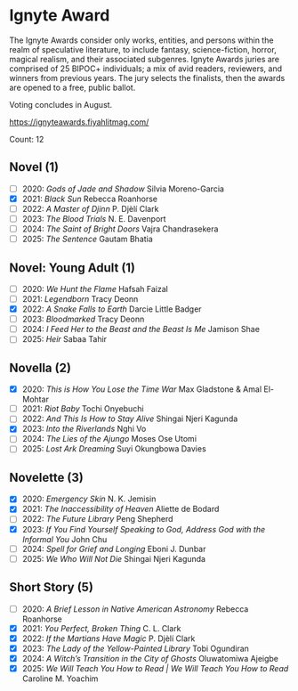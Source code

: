 # Ignyte Award

The Ignyte Awards consider only works, entities, and persons within the realm
of speculative literature, to include fantasy, science-fiction, horror,
magical realism, and their associated subgenres. Ignyte Awards juries are
comprised of 25 BIPOC+ individuals; a mix of avid readers, reviewers, and
winners from previous years. The jury selects the finalists, then the awards
are opened to a free, public ballot.

Voting concludes in August.

https://ignyteawards.fiyahlitmag.com/

Count: 12

## Novel (1)

- [ ] 2020: _Gods of Jade and Shadow_ Silvia Moreno-Garcia
- [x] 2021: _Black Sun_ Rebecca Roanhorse
- [ ] 2022: _A Master of Djinn_ P. Djèlí Clark
- [ ] 2023: _The Blood Trials_ N. E. Davenport
- [ ] 2024: _The Saint of Bright Doors_ Vajra Chandrasekera
- [ ] 2025: _The Sentence_ Gautam Bhatia

## Novel: Young Adult (1)

- [ ] 2020: _We Hunt the Flame_ Hafsah Faizal
- [ ] 2021: _Legendborn_ Tracy Deonn
- [x] 2022: _A Snake Falls to Earth_ Darcie Little Badger
- [ ] 2023: _Bloodmarked_ Tracy Deonn
- [ ] 2024: _I Feed Her to the Beast and the Beast Is Me_ Jamison Shae
- [ ] 2025: _Heir_ Sabaa Tahir

## Novella (2)

- [x] 2020: _This is How You Lose the Time War_ Max Gladstone & Amal El-Mohtar
- [ ] 2021: _Riot Baby_ Tochi Onyebuchi
- [ ] 2022: _And This Is How to Stay Alive_ Shingai Njeri Kagunda
- [x] 2023: _Into the Riverlands_ Nghi Vo
- [ ] 2024: _The Lies of the Ajungo_ Moses Ose Utomi
- [ ] 2025: _Lost Ark Dreaming_ Suyi Okungbowa Davies

## Novelette (3)

- [x] 2020: _Emergency Skin_ N. K. Jemisin
- [x] 2021: _The Inaccessibility of Heaven_ Aliette de Bodard
- [ ] 2022: _The Future Library_ Peng Shepherd
- [x] 2023: _If You Find Yourself Speaking to God, Address God with the Informal You_ John Chu
- [ ] 2024: _Spell for Grief and Longing_ Eboni J. Dunbar
- [ ] 2025: _We Who Will Not Die_ Shingai Njeri Kagunda

## Short Story (5)

- [ ] 2020: _A Brief Lesson in Native American Astronomy_ Rebecca Roanhorse
- [x] 2021: _You Perfect, Broken Thing_ C. L. Clark
- [x] 2022: _If the Martians Have Magic_ P. Djèlí Clark
- [x] 2023: _The Lady of the Yellow-Painted Library_ Tobi Ogundiran
- [x] 2024: _A Witch’s Transition in the City of Ghosts_ Oluwatomiwa Ajeigbe
- [x] 2025: _We Will Teach You How to Read | We Will Teach You How to Read_ Caroline M. Yoachim
